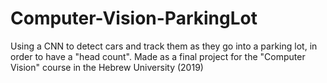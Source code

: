 # Computer-Vision-ParkingLot
Using a CNN to detect cars and track them as they go into a parking lot, in order to have a "head count". Made as a final project for the "Computer Vision" course in the Hebrew University (2019)
